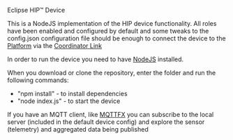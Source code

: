 Eclipse HIP&trade; Device

This is a NodeJS implementation of the HIP device functionality.
All roles have been enabled and configured by default and some tweaks to the config.json configuration file should be enough to connect the device to the [Platform](https://githun.com/HIOTio/platform) via the [Coordinator Link](https://github.com/HIOTio/coordinator_link)

In order to run the device you need to have [NodeJS](https://nodejs.org) installed.

When you download or clone the repository, enter the folder and run the following commands:

- "npm install" - to install dependencies
- "node index.js" - to start the device

If you have an MQTT client, like [MQTTFX](http://mqttfx.jensd.de/) you can subscribe to the local server (included in the default device config) and explore the sensor (telemetry) and aggregated data being published
